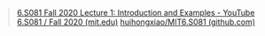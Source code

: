 > [6.S081 Fall 2020 Lecture 1: Introduction and Examples - YouTube](https://www.youtube.com/watch?v=L6YqHxYHa7A&list=PLMF2PpA06Sb0Nj-7TDAQpUs0vP5pA28VG)
> [6.S081 / Fall 2020 (mit.edu)](https://pdos.csail.mit.edu/6.828/2020/schedule.html)
> [huihongxiao/MIT6.S081 (github.com)](https://github.com/huihongxiao/MIT6.S081)

